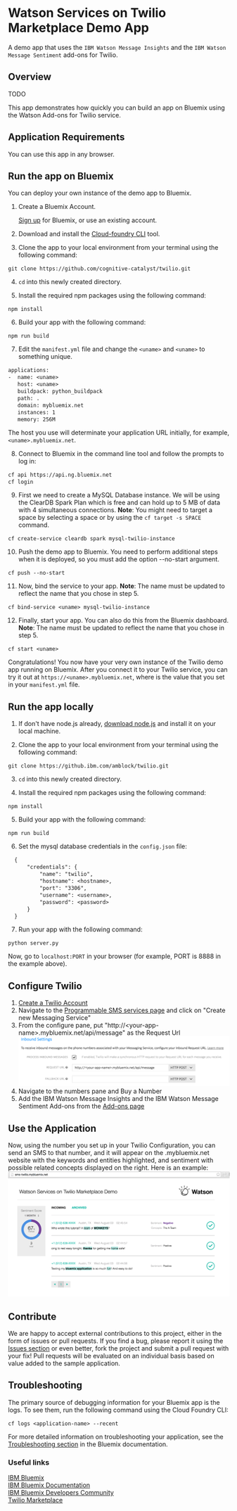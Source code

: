 # Watson Services on Twilio Marketplace Demo App

A demo app that uses the `IBM Watson Message Insights` and the `IBM Watson Message Sentiment` add-ons for Twilio.

## Overview

TODO

This app demonstrates how quickly you can build an app on Bluemix using the Watson Add-ons for Twilio service.

## Application Requirements
You can use this app in any browser.

## Run the app on Bluemix
You can deploy your own instance of the demo app to Bluemix.

1. Create a Bluemix Account.

    [Sign up][bluemix_signup_url] for Bluemix, or use an existing account.

2. Download and install the [Cloud-foundry CLI][cloud_foundry_url] tool.

3. Clone the app to your local environment from your terminal using the following command:

  ```
  git clone https://github.com/cognitive-catalyst/twilio.git
  ```

4. `cd` into this newly created directory.

5. Install the required npm packages using the following command:

  ```
  npm install
  ```

6. Build your app with the following command:

  ```
  npm run build
  ```

7. Edit the `manifest.yml` file and change the `<uname>` and `<uname>` to something unique.

  ```
  applications:
  -  name: <uname>
     host: <uname>
     buildpack: python_buildpack
     path: .
     domain: mybluemix.net
     instances: 1
     memory: 256M
  ```
  The host you use will determinate your application URL initially, for example, `<uname>.mybluemix.net`.

8. Connect to Bluemix in the command line tool and follow the prompts to log in:

  ```
  cf api https://api.ng.bluemix.net
  cf login
  ```

9. First we need to create a MySQL Database instance. We will be using the ClearDB Spark Plan which is free and can hold up to 5 MB of data with 4 simultaneous connections. **Note**: You might need to target a space by selecting a space or by using the `cf target -s SPACE` command.

  ```
  cf create-service cleardb spark mysql-twilio-instance
  ```

10. Push the demo app to Bluemix. You need to perform additional steps when it is deployed, so you must add the option --no-start argument.

  ```
  cf push --no-start
  ```

11. Now, bind the service to your app. **Note**: The name <uname> must be updated to reflect the name that you chose in step 5.

  ```
  cf bind-service <uname> mysql-twilio-instance
  ```

12. Finally, start your app. You can also do this from the Bluemix dashboard. **Note**: The name <uname> must be updated to reflect the name that you chose in step 5.

  ```
  cf start <uname>
  ```

Congratulations! You now have your very own instance of the Twilio demo app running on Bluemix.
After you connect it to your Twilio service, you can 
try it out at `https://<uname>.mybluemix.net`, where <uname> is the value that you set in your `manifest.yml` file.

## Run the app locally

1. If don't have node.js already, [download node.js][download_node_url] and install it on your local machine.

2. Clone the app to your local environment from your terminal using the following command:

  ```
  git clone https://github.ibm.com/amblock/twilio.git
  ```

3. `cd` into this newly created directory.

4. Install the required npm packages using the following command:

  ```
  npm install
  ```

5. Build your app with the following command:

  ```
  npm run build
  ```

6. Set the mysql database credentials in the `config.json` file:

  ```
    {
        "credentials": {
            "name": "twilio",
            "hostname": <hostname>,
            "port": "3306",
            "username": <username>,
            "password": <password>
        }
    }
  ```

7. Run your app with the following command:

  ```
  python server.py
  ```

Now, go to `localhost:PORT` in your browser (for example, PORT is 8888 in the example above).

## Configure Twilio

1. [Create a Twilio Account](https://www.twilio.com/try-twilio)
2. Navigate to the [Programmable SMS services page](https://www.twilio.com/console/sms/services) and click on "Create new Messaging Service"
3. From the configure pane, put "http://\<your-app-name\>.mybluemix.net/api/message" as the Request Url ![IMG NOT FOUND](readme-assets/url-config.png)
4. Navigate to the numbers pane and Buy a Number
5. Add the IBM Watson Message Insights and the IBM Watson Message Sentiment Add-ons from the [Add-ons page](https://www.twilio.com/console/sms/add-ons)

## Use the Application

Now, using the number you set up in your Twilio Configuration, you can send an SMS to that number, and it will appear
on the <uname>.mybluemix.net website with the keywords and entities highlighted, and sentiment with possible
related concepts displayed on the right.  Here is an example:
![IMG NOT FOUND](readme-assets/demo.png)


## Contribute
We are happy to accept external contributions to this project, either in the form of issues or pull requests.
If you find a bug, please report it using the [Issues section](https://github.ibm.com/amblock/twilio/issues) or even better, fork the project and submit a pull request with your fix!
Pull requests will be evaluated on an individual basis based on value added to the sample application.

## Troubleshooting

The primary source of debugging information for your Bluemix app is the logs. To see them, run the following command using the Cloud Foundry CLI:

  ```
  cf logs <application-name> --recent
  ```
For more detailed information on troubleshooting your application, see the [Troubleshooting section](https://www.ng.bluemix.net/docs/troubleshoot/tr.html) in the Bluemix documentation.

### Useful links
[IBM Bluemix](https://bluemix.net/)  
[IBM  Bluemix Documentation](https://www.ng.bluemix.net/docs/)  
[IBM Bluemix Developers Community](http://developer.ibm.com/bluemix)  
[Twilio Marketplace](https://www.twilio.com/marketplace/add-ons)

[bluemix_signup_url]: https://console.ng.bluemix.net/registration/
[cloud_foundry_url]: https://github.com/cloudfoundry/cli
[download_node_url]: https://nodejs.org/download/

